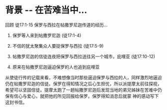 
# 背景 -- 在苦难当中... 

回顾 徒17:1-15 保罗与西拉在帖撒罗尼迦传道的经历... 

1. 保罗等人来到帖撒罗尼迦 (徒17:1-4)

2. 不信的犹太聚集众人要捉保罗与西拉 (徒17:5-9) 

3. 帖撒罗尼迦的信徒连夜把保罗与西拉送往另一个城市，庇哩亚 (徒17:10-12) 

4. 原来在帖撒罗尼迦逼迫保罗的人也追到庇哩亚

从使徒行传的记载来看，不难想像当时那些逼迫保罗与西拉的人，同样激烈地逼迫仍在帖撒罗尼迦的信徒。保罗在得知情况之后心生担忧，所以派提摩太前往探视，希望可以坚固信徒。提摩太跑了一趟帖撒罗尼迦后发现当地的弟兄姊妹在苦难中仍保有信心与爱心，就把他的所见回报给保罗。保罗得知消息后就蒙 神的感动写下这封书信。

<!--stackedit_data:
eyJoaXN0b3J5IjpbODI2MzM2NzYzLC04OTUwNDIxMzEsNzMwOT
k4MTE2XX0=
-->